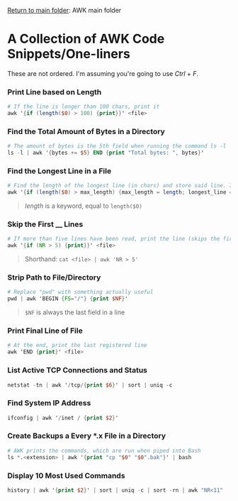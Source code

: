 [Return to main folder](https://github.com/hpu-panthersec/cyber-comp-materials/tree/main/log-analysis/AWK): AWK main folder

# A Collection of AWK Code Snippets/One-liners
These are not ordered. I'm assuming you're going to use _Ctrl_ + _F_.

### Print Line based on Length
```AWK
# If the line is longer than 100 chars, print it
awk '{if (length($0) > 100) {print}}' <file>
```

### Find the Total Amount of Bytes in a Directory
```AWK
# The amount of bytes is the 5th field when running the command ls -l
ls -l | awk '{bytes += $5} END {print "Total bytes: ", bytes}'
```

### Find the Longest Line in a File
```AWK
# Find the length of the longest line (in chars) and store said line. If you want my words, use NF
awk '{if (length($0) > max_length) {max_length = length; longest_line = $0}} END {print max_length, " : ", longest_line}' <file>
```
> _length_ is a keyword, equal to `length($0)`

### Skip the First __ Lines
```AWK
# If more than five lines have been read, print the line (skips the first 5 lines)
awk '{if (NR > 5) {print}}' <file>
```
> Shorthand: `cat <file> | awk 'NR > 5'`

### Strip Path to File/Directory
```AWk
# Replace "pwd" with something actually useful
pwd | awk 'BEGIN {FS="/"} {print $NF}'
```
> `$NF` is always the last field in a line

### Print Final Line of File
```AWK
# At the end, print the last registered line
awk 'END {print}' <file>
```

### List Active TCP Connections and Status
```AWK
netstat -tn | awk '/tcp/{print $6}' | sort | uniq -c
```

### Find System IP Address
```AWK
ifconfig | awk '/inet / {print $2}'
```

### Create Backups a Every \*.x File in a Directory
```AWK
# AWK prints the commands, which are run when piped into Bash
ls *.<extension> | awk '{print "cp "$0" "$0".bak"}' | bash
```

### Display 10 Most Used Commands
```AWK
history | awk '{print $2}' | sort | uniq -c | sort -rn | awk "NR<11"
```
